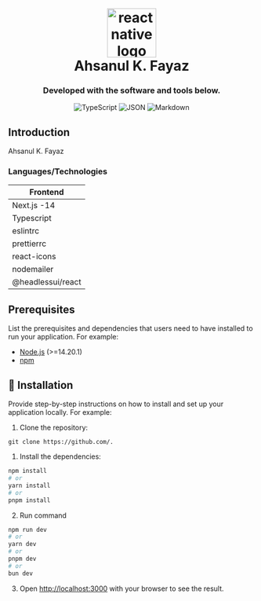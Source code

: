 <div align="center">

<h1 align="center">

<img src="https://reactnative.dev/img/header_logo.svg" height="100" width="100" alt="reactnative logo" title="React Native" />

<br>
Ahsanul K. Fayaz   

</h1>

<h3> Developed with the software and tools below.</h3>


<p align="center">

<img src="https://img.shields.io/badge/TypeScript-3178C6.svg?style&logo=TypeScript&logoColor=white" alt="TypeScript" />

<img src="https://img.shields.io/badge/JSON-000000.svg?style&logo=JSON&logoColor=white" alt="JSON" />

<img src="https://img.shields.io/badge/Markdown-000000.svg?style&logo=Markdown&logoColor=white" alt="Markdown" />

</p>

</div>


## Introduction

Ahsanul K. Fayaz

### Languages/Technologies

| Frontend                     |
| ---------------------------- |
| Next.js -14                  |
| Typescript                   |
| eslintrc                     |
| prettierrc                   |
| react-icons                  |
| nodemailer                   |
| @headlessui/react            |

## Prerequisites

List the prerequisites and dependencies that users need to have installed to run your application. For example:

- [Node.js](https://nodejs.org/) (>=14.20.1)
- [npm](https://www.npmjs.com/)

## 🔧 Installation

Provide step-by-step instructions on how to install and set up your application locally. For example:

1. Clone the repository:

```git clone https://github.com/.```

1. Install the dependencies:

```bash
npm install
# or
yarn install
# or
pnpm install
```

2. Run command

```bash
npm run dev
# or
yarn dev
# or
pnpm dev
# or
bun dev
```

3. Open [http://localhost:3000](http://localhost:3000) with your browser to see the result.
